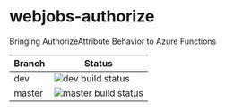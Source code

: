 # webjobs-authorize
Bringing AuthorizeAttribute Behavior to Azure Functions

Branch|Status
----------|-----------
dev|![dev build status](https://dev.azure.com/darkloop/DarkLoop%20Core%20Library/_apis/build/status/Open%20Source/WebJobs%20Authorize%20-%20CI?branchName=dev)
master|![master build status](https://dev.azure.com/darkloop/DarkLoop%20Core%20Library/_apis/build/status/Open%20Source/WebJobs%20Authorize%20-%20Pack?branchName=master)
